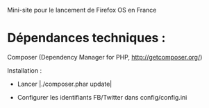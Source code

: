 Mini-site pour le lancement de Firefox OS en France


Dépendances techniques :
========================= 

Composer (Dependency Manager for PHP, http://getcomposer.org/)


Installation :

* Lancer |./composer.phar update|

* Configurer les identifiants FB/Twitter dans config/config.ini
